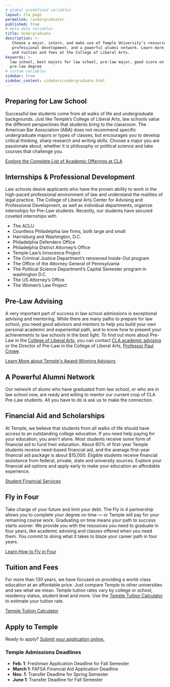 ```yaml
---
# global predefined variables
layout: tla_page
permalink: /undergraduate/
published: true
# meta-data variables
title: Undergraduate
description: >-
   Choose a major, intern, and make use of Temple University’s resources for Pre-Law students such as Pre-Law advising,
   professional development, and a powerful alumni network. Learn more about financial aid and scholarships, fly in four,
   and tuition and fees at the College of Liberal Arts.
keywords: >-
  law school, best majors for law school, pre-law major, good score on LSAT,
  pre-law degree
# custom variables
sidebar: true
sidebar_content: sidebars/undergraduate.html
---
```

## Preparing for Law School
Successful law students come from all walks of life and undergraduate backgrounds. Just like Temple’s College of Liberal Arts, law schools value the different perspectives that students bring to the classroom. The American Bar Association (ABA) does not recommend specific undergraduate majors or types of classes, but encourages you to develop critical thinking, sharp research and writing skills. Choose a major you are passionate about, whether it is philosophy or political science and take courses that challenge you.

[Explore the Complete List of Academic Offerings at CLA](https://liberalarts.temple.edu/)

## Internships & Professional Development
Law schools desire applicants who have the proven ability to work in the high-paced professional environment of law and understand the realities of legal practice. The College of Liberal Arts Center for Advising and Professional Development, as well as individual departments, organize internships for Pre-Law students. Recently, our students have secured coveted internships with

-  The ACLU
-  Countless Philadelphia law firms, both large and small
-  Harrisburg and Washington, D.C.
-  Philadelphia Defenders Office
-  Philadelphia District Attorney’s Office
-  Temple Law’s Innocence Project
-  The Criminal Justice Department’s renowned Inside-Out program
-  The Office of the Attorney General of Pennsylvania
-  The Political Science Department’s Capital Semester program in washington D.C.
-  The US Attorney’s Office
-  The Women’s Law Project

## Pre-Law Advising
A very important part of success in law school admissions is exceptional advising and mentoring. While there are many paths to prepare for law school, you need good advisors and mentors to help you build your own personal academic and experiential path, and to know how to present your achievements to law schools in the best light. To find out more about Pre-Law in the [College of Liberal Arts](https://liberalarts.temple.edu/), you can contact [CLA academic advising](https://liberalarts.temple.edu/advising) or the Director of Pre-Law in the College of Liberal Arts, [Professor Paul Crowe](mailto:pcrowe@temple.edu).

[Learn More about Temple's Award-Winning Advisors](https://liberalarts.temple.edu/advising)

## A Powerful Alumni Network
Our network of alums who have graduated from law school, or who are in law school now, are ready and willing to mentor our current crop of CLA Pre-Law students. All you have to do is ask us to make the connection.

## Financial Aid and Scholarships
At Temple, we believe that students from all walks of life should have access to an outstanding college education. If you need help paying for your education, you aren’t alone. Most students receive some form of financial aid to fund their education. About 60% of first-year Temple students receive need-based financial aid, and the average first-year financial aid package is about $15,000. Eligible students receive financial assistance from federal, private, state and university sources. Explore your financial aid options and apply early to make your education an affordable experience.

[Student Financial Services](https://sfs.temple.edu/financial-aid-types)

## Fly in Four
Take charge of your future and limit your debt. The Fly in 4 partnership allows you to complete your degree on time — or Temple will pay for your remaining course work. Graduating on time means your path to success starts sooner. We provide you with the resources you need to graduate in four years, like academic advising and classes offered when you need them. You commit to doing what it takes to blaze your career path in four years.

[Learn How to Fly in Four](http://fly.temple.edu/)

## Tuition and Fees
For more than 130 years, we have focused on providing a world-class education at an affordable price. Just compare Temple to other universities and see what we mean. Temple tuition rates vary by college or school, residency status, student level and more. Use the [Temple Tuition Calculator](https://bursar.temple.edu/tuition-and-fees/tuition-rates) to estimate your tuition rate.

[Temple Tuition Calculator](https://bursar.temple.edu/tuition-and-fees/tuition-rates)

## Apply to Temple
Ready to apply? [Submit your application online.](http://admissions.temple.edu/apply)

### Temple Admissions Deadlines
- **Feb. 1**: Freshman Application Deadline for Fall Semester
- **March 1**: FAFSA Financial Aid Application Deadline
- **Nov. 1**: Transfer Deadline for Spring Semester
- **June 1**: Transfer Deadline for Fall Semester
